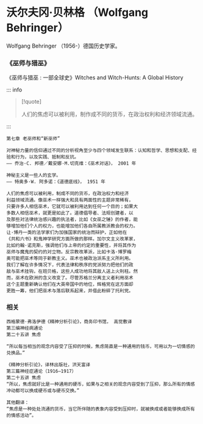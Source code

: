 # 沃尔夫冈·贝林格 （Wolfgang Behringer）

Wolfgang Behringer （1956-）德国历史学家。

### 《巫师与猎巫》

《巫师与猎巫 : 一部全球史》Witches and Witch-Hunts: A Global History

::: info

> [!quote]
>
> 人们的焦虑可以被利用，制作成不同的货币，在政治权利和经济领域流通。

:::

```
第七章 老巫师和“新巫师”

对神秘力量的信仰通过不同的分析视角至少与四个领域发生联系：认知和哲学、思想和支配、经验和行为，以及实践、抵制和反抗。
—— 乔治·C. 邦德／戴安娜·M.切克维：《巫术对话》， 2001 年

神秘主义是一些人的玄学。
—— 特奥多·W. 阿多诺：《道德底线》， 1951 年

人们的焦虑可以被利用，制成不同的货币，在政治权力和经济
利益领域流通。像巫术一样强大和具有两面性的主题非常稀有，
只要许多人相信巫术，它就可以被利用达到任何一个目的；如果大
多数人相信巫术，就更是如此了。道德倡导者、法规创建者，以
及那些对法律统治感兴趣的执法者，比如《女巫之锤》的作者，能
够增加他们个人的权力，也能增加他们各自所属教派教会的权力。
让·博丹一类的法学家们为加强国家的统治而辩护，正如他在
《共和六书》和鬼神学研究方面所做的那样。加尔文主义改革家，
比如约翰·诺克斯，强调他们与上帝的约定的重要性，并将其作为
巫师与魔鬼的契约的对立物。反宗教改革派，比如卡洛·博罗梅
奥可能把巫术等同于新教主义。巫术也被政治派系主义所利用。
我们了解在许多情况下，代表法律和秩序的党派努力把他们的政
敌与巫术挂钩，在班贝格，这些人成功地将其敌人送上火刑柱。然
而，巫术在欧洲的含义改变了。尽管苏格兰分离主义者利用巫术
这个主题重新确认他们在大英帝国中的地位，辉格党在这方面却
更胜一筹，他们把巫术与落后联系起来，并借此粉碎了托利党。
```

### 相关

```
西格蒙德·弗洛伊德《精神分析引论》，商务印书馆， 高觉敷译
第三编神经病通论
第二十五讲 焦虑

“所以每当相当的观念内容受了压抑的时候，焦虑简直是一种通用的钱币，可用以为一切情感的兑换品。”

《精神分析引论》，译林出版社，洪天富译
第三篇神经症通论（1916—1917）
第二十五讲 焦虑
“所以，焦虑就好比是一种通用的硬币，如果与之相关的观念内容受到了压抑，那么所有的情感冲动都可以换成硬币或与硬币交换。”

其他翻译：
“焦虑是一种处处流通的货币，当它所伴随的表象内容受到压抑时，就被换成或者能够换成所有的情感活动”。
```
